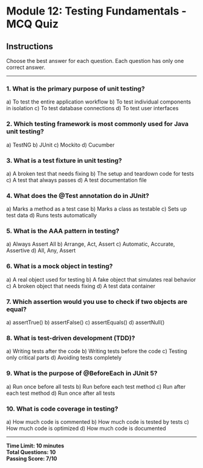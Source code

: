 # Module 12: Testing Fundamentals - MCQ Quiz

## Instructions
Choose the best answer for each question. Each question has only one correct answer.

---

### 1. What is the primary purpose of unit testing?
a) To test the entire application workflow
b) To test individual components in isolation
c) To test database connections
d) To test user interfaces

### 2. Which testing framework is most commonly used for Java unit testing?
a) TestNG
b) JUnit
c) Mockito
d) Cucumber

### 3. What is a test fixture in unit testing?
a) A broken test that needs fixing
b) The setup and teardown code for tests
c) A test that always passes
d) A test documentation file

### 4. What does the @Test annotation do in JUnit?
a) Marks a method as a test case
b) Marks a class as testable
c) Sets up test data
d) Runs tests automatically

### 5. What is the AAA pattern in testing?
a) Always Assert All
b) Arrange, Act, Assert
c) Automatic, Accurate, Assertive
d) All, Any, Assert

### 6. What is a mock object in testing?
a) A real object used for testing
b) A fake object that simulates real behavior
c) A broken object that needs fixing
d) A test data container

### 7. Which assertion would you use to check if two objects are equal?
a) assertTrue()
b) assertFalse()
c) assertEquals()
d) assertNull()

### 8. What is test-driven development (TDD)?
a) Writing tests after the code
b) Writing tests before the code
c) Testing only critical parts
d) Avoiding tests completely

### 9. What is the purpose of @BeforeEach in JUnit 5?
a) Run once before all tests
b) Run before each test method
c) Run after each test method
d) Run once after all tests

### 10. What is code coverage in testing?
a) How much code is commented
b) How much code is tested by tests
c) How much code is optimized
d) How much code is documented

---

**Time Limit: 10 minutes**  
**Total Questions: 10**  
**Passing Score: 7/10**
